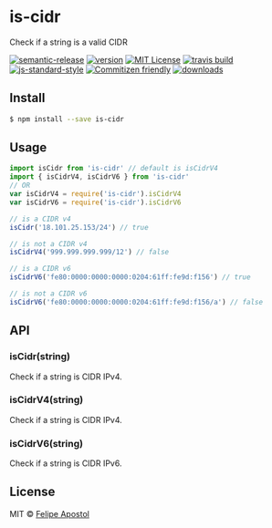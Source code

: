 # is-cidr

Check if a string is a valid CIDR

[![semantic-release](https://img.shields.io/badge/%20%20%F0%9F%93%A6%F0%9F%9A%80-semantic--release-e10079.svg?style=flat-square)](https://github.com/semantic-release/semantic-release)
[![version](https://img.shields.io/npm/v/is-cidr.svg?style=flat-square)](http://npm.im/is-cidr)
[![MIT License](https://img.shields.io/npm/l/is-cidr.svg?style=flat-square)](http://opensource.org/licenses/MIT)
[![travis build](https://img.shields.io/travis/flipjs/is-cidr.svg?style=flat-square)](https://travis-ci.org/flipjs/is-cidr)
[![js-standard-style](https://img.shields.io/badge/code%20style-standard-brightgreen.svg?style=flat-square)](https://github.com/feross/standard)
[![Commitizen friendly](https://img.shields.io/badge/commitizen-friendly-brightgreen.svg?style=flat-square)](http://commitizen.github.io/cz-cli/)
[![downloads](https://img.shields.io/npm/dm/is-cidr.svg?style=flat-square)](http://npm-stat.com/charts.html?package=is-cidr&from=2016-03-24)

## Install

```sh
$ npm install --save is-cidr
```

## Usage

```js
import isCidr from 'is-cidr' // default is isCidrV4
import { isCidrV4, isCidrV6 } from 'is-cidr'
// OR
var isCidrV4 = require('is-cidr').isCidrV4
var isCidrV6 = require('is-cidr').isCidrV6

// is a CIDR v4
isCidr('18.101.25.153/24') // true

// is not a CIDR v4
isCidrV4('999.999.999.999/12') // false

// is a CIDR v6
isCidrV6('fe80:0000:0000:0000:0204:61ff:fe9d:f156') // true

// is not a CIDR v6
isCidrV6('fe80:0000:0000:0000:0204:61ff:fe9d:f156/a') // false
```

## API

### isCidr(string)

Check if a string is CIDR IPv4.

### isCidrV4(string)

Check if a string is CIDR IPv4.

### isCidrV6(string)

Check if a string is CIDR IPv6.

## License

MIT © [Felipe Apostol](https://github.com/flipjs)


